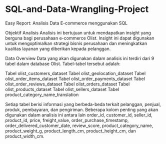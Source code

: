 # SQL-and-Data-Wrangling-Project
Easy Report: Analisis Data E-commerce menggunakan SQL

Objektif Analisis
Analisis ini bertujuan untuk mendapatkan insight yang berguna bagi perusahaan e-commerce Olist. Insight ini dapat digunakan untuk mengoptimalkan strategi bisnis perusahaan dan meningkatkan kualitas layanan yang diberikan kepada pelanggan.

Data Overview
Data yang akan digunakan dalam analisis ini terdiri dari 9 tabel dalam database Olist. Tabel-tabel tersebut adalah:

Tabel olist_customers_dataset
Tabel olist_geolocation_dataset
Tabel olist_order_items_dataset
Tabel olist_order_payments_dataset
Tabel olist_order_reviews_dataset
Tabel olist_orders_dataset
Tabel olist_products_dataset
Tabel olist_sellers_dataset
Tabel product_category_name_translation

Setiap tabel berisi informasi yang berbeda-beda terkait pelanggan, penjual, produk, pembayaran, dan pengiriman. Beberapa kolom penting yang akan digunakan dalam analisis ini antara lain order_id, customer_id, seller_id, product_id, price, freight_value, order_purchase_timestamp, order_delivered_customer_date, review_score, product_category_name, product_weight_g, product_length_cm, product_height_cm, dan product_width_cm.
